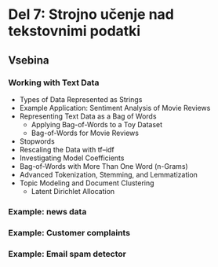# Del 7: Strojno učenje nad tekstovnimi podatki 

## Vsebina

### Working with Text Data
- Types of Data Represented as Strings
- Example Application: Sentiment Analysis of Movie Reviews
- Representing Text Data as a Bag of Words
    - Applying Bag-of-Words to a Toy Dataset
    - Bag-of-Words for Movie Reviews
- Stopwords
- Rescaling the Data with tf–idf
- Investigating Model Coefficients
- Bag-of-Words with More Than One Word (n-Grams)
- Advanced Tokenization, Stemming, and Lemmatization
- Topic Modeling and Document Clustering
    - Latent Dirichlet Allocation

### Example: news data

### Example: Customer complaints

### Example: Email spam detector